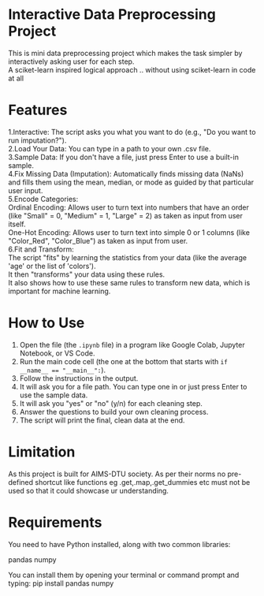 # Interactive Data Preprocessing Project
This is mini data preprocessing project which makes the task simpler by interactively asking user for each step.  
A sciket-learn inspired logical approach .. without using sciket-learn in code at all

# Features
1.Interactive: The script asks you what you want to do (e.g., "Do you want to run imputation?").  
2.Load Your Data: You can type in a path to your own .csv file.  
3.Sample Data: If you don't have a file, just press Enter to use a built-in sample.  
4.Fix Missing Data (Imputation): Automatically finds missing data (NaNs) and fills them using the mean, median, or mode as guided by that particular user input.  
5.Encode Categories:  
    Ordinal Encoding: Allows user to turn text into numbers that have an order (like "Small" = 0, "Medium" = 1, "Large" = 2) as taken as input from user itself.  
    One-Hot Encoding: Allows user to turn text into simple 0 or 1 columns (like "Color\_Red", "Color\_Blue") as taken as input from user.  
6.Fit and Transform:  
    The script "fits" by learning the statistics from your data (like the average 'age' or the list of 'colors').  
    It then "transforms" your data using these rules.  
    It also shows how to use these same rules to transform new data, which is important for machine learning.  

# How to Use

1.  Open the file (the `.ipynb` file) in a program like Google Colab, Jupyter Notebook, or VS Code.
2.  Run the main code cell (the one at the bottom that starts with `if __name__ == "__main__":`).
3.  Follow the instructions in the output.
4.  It will ask you for a file path. You can type one in or just press Enter to use the sample data.
5.  It will ask you "yes" or "no" (y/n) for each cleaning step.
6.  Answer the questions to build your own cleaning process.
7.  The script will print the final, clean data at the end.


# Limitation
As this project is built for AIMS-DTU society. As per their norms no pre-defined shortcut like functions eg .get,.map,.get_dummies etc must not be used so that it could showcase ur understanding.
# Requirements
You need to have Python installed, along with two common libraries:

pandas
numpy

You can install them by opening your terminal or command prompt and typing:
pip install pandas numpy

